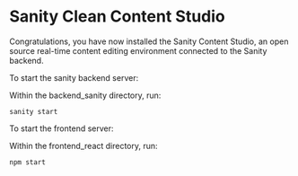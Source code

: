 # Sanity Clean Content Studio

Congratulations, you have now installed the Sanity Content Studio, an open source real-time content editing environment connected to the Sanity backend.

To start the sanity backend server:

Within the backend_sanity directory, run:

`sanity start`

To start the frontend server:

Within the frontend_react directory, run:

`npm start`

